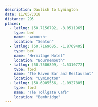 ```yaml
---
description: Dawlish to Lymington
date: 11/05/2018
distance: 295
places:
  - latlng: [50.7156792, -3.0511965]
    type: bed
    name: "Axmouth"
    location: "Seaton"
  - latlng: [50.7169685, -1.8769405]
    type: bed
    name: "Hermitage Hotel"
    location: "Bournemouth"
  - latlng: [50.7506899, -1.5310772]
    type: food
    name: "The Haven Bar and Restaurant"
    location: "Lymington"
  - latlng: [50.6905556, -1.0927805]
    type: food
    name: "The Tollgate Café"
    location: "Bembridge"
---
```

